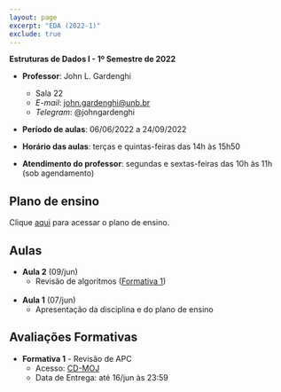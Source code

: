 ```yaml
---
layout: page
excerpt: "EDA (2022-1)"
exclude: true
---
```


**Estruturas de Dados I - 1º Semestre de 2022**

* **Professor**: John L. Gardenghi
  + Sala 22
  + *E-mail*: john.gardenghi@unb.br
  + *Telegram*: @johngardenghi

* **Período de aulas**: 06/06/2022 a 24/09/2022
* **Horário das aulas**: terças e quintas-feiras das 14h às 15h50
* **Atendimento do professor**: segundas e sextas-feiras das 10h às 11h (sob agendamento)

## Plano de ensino

Clique <a href="plano_eda1_22_1.pdf" target="_blank">aqui</a> para acessar o plano de ensino.

## Aulas
* **Aula 2** (09/jun)
  + Revisão de algoritmos (<a href="https://moj.naquadah.com.br/cgi-bin/contest.sh/jl_eda_t01_f1_2022_1" target="_blank">Formativa 1</a>)
<br /><br />
* **Aula 1** (07/jun)
  + Apresentação da disciplina e do plano de ensino

## Avaliações Formativas

* **Formativa 1** - Revisão de APC
  + Acesso: <a href="https://moj.naquadah.com.br/cgi-bin/contest.sh/jl_eda_t01_f1_2022_1" target="_blank">CD-MOJ</a>
  + Data de Entrega: até 16/jun às 23:59